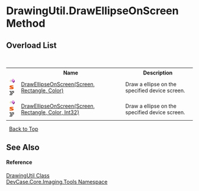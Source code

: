 # DrawingUtil.DrawEllipseOnScreen Method 
 


## Overload List
&nbsp;<table><tr><th></th><th>Name</th><th>Description</th></tr><tr><td>![Public method](media/pubmethod.gif "Public method")![Static member](media/static.gif "Static member")![Code example](media/CodeExample.png "Code example")</td><td><a href="M_DevCase_Core_Imaging_Tools_DrawingUtil_DrawEllipseOnScreen">DrawEllipseOnScreen(Screen, Rectangle, Color)</a></td><td>
Draw a ellipse on the specified device screen.</td></tr><tr><td>![Public method](media/pubmethod.gif "Public method")![Static member](media/static.gif "Static member")![Code example](media/CodeExample.png "Code example")</td><td><a href="M_DevCase_Core_Imaging_Tools_DrawingUtil_DrawEllipseOnScreen_1">DrawEllipseOnScreen(Screen, Rectangle, Color, Int32)</a></td><td>
Draw a ellipse on the specified device screen.</td></tr></table>&nbsp;
<a href="#drawingutil.drawellipseonscreen-method">Back to Top</a>

## See Also


#### Reference
<a href="T_DevCase_Core_Imaging_Tools_DrawingUtil">DrawingUtil Class</a><br /><a href="N_DevCase_Core_Imaging_Tools">DevCase.Core.Imaging.Tools Namespace</a><br />